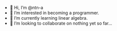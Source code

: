 - 👋 Hi, I’m @ntn-a
- 👀 I’m interested in becoming a programmer.
- 🌱 I’m currently learning linear algebra.
- 💞️ I’m looking to collaborate on nothing yet so far...

<!---
ntn-a/ntn-a is a ✨ special ✨ repository because its `README.md` (this file) appears on your GitHub profile.
You can click the Preview link to take a look at your changes.
--->
